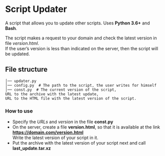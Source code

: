 # Script Updater
A script that allows you to update other scripts. Uses **Python 3.6+** and **Bash**.  
  
The script makes a request to your domain and check the latest version in file *version.html*.  
If the user’s version is less than indicated on the server, then the script will be updated.  

## File structure
```
│── updater.py
│── config.py  # The path to the script, the user writes for himself
│── const.py  # The current version of the script,  
URL to the archive with the latest update,  
URL to the HTML file with the latest version of the script.
```

### How to use
* Specify the *URLs* and *version* in the file **const.py**
* On the server, create a file **version.html**, so that it is available at the link **https://domain.com/version.html**  
Write the latest version of your script in it.
* Put the archive with the latest version of your script next and call **last_update.tar.xz**